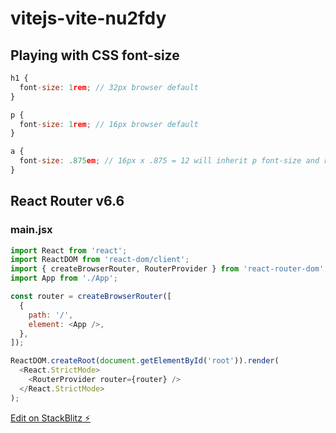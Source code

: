 # vitejs-vite-nu2fdy

## Playing with CSS font-size

```js
h1 {
  font-size: 1rem; // 32px browser default
}

p {
  font-size: 1rem; // 16px browser default
}

a {
  font-size: .875em; // 16px x .875 = 12 will inherit p font-size and reduce .875 from p. Unless it uses rem instead
}
```

## React Router v6.6

### main.jsx

```js
import React from 'react';
import ReactDOM from 'react-dom/client';
import { createBrowserRouter, RouterProvider } from 'react-router-dom';
import App from './App';

const router = createBrowserRouter([
  {
    path: '/',
    element: <App />,
  },
]);

ReactDOM.createRoot(document.getElementById('root')).render(
  <React.StrictMode>
    <RouterProvider router={router} />
  </React.StrictMode>
);
```

[Edit on StackBlitz ⚡️](https://stackblitz.com/edit/vitejs-vite-nu2fdy)
